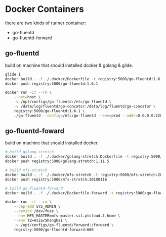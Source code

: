 # Docker Containers

there are two kinds of runner container:

- go-fluentd
- go-fluentd-forward


## go-fluentd

build on machine that should installed docker & golang & glide.

```sh
glide i
docker build . -f ./.docker/Dockerfile -t registry:5000/go-fluentd:1.6.1
docker push registry:5000/go-fluentd:1.6.1

docker run -it --rm \
    --net=host \
    -v /opt/configs/go-fluentd:/etc/go-fluentd \
    -v /data/log/fluentd/go-concator:/data/log/fluentd/go-concator \
    registry:5000/go-fluentd:1.6.1 \
    ./go-fluentd --config=/etc/go-fluentd --env=prod --addr=0.0.0.0:22800 --log-level=error
```

## go-fluentd-foward

build on machine that should installed docker.

```sh
# build golang-stretch
docker build . -f ./.docker/golang-stretch.Dockerfile -t registry:5000/golang-stretch:1.11.5
docker push registry:5000/golang-stretch:1.11.5

# build mfs-stretch
docker build . -f ./.docker/mfs-stretch -t registry:5000/mfs-stretch:20180116
docker push registry:5000/mfs-stretch:20180116

# build go-fluentd-forward
docker build . -f ./.docker/Dockerfile-forward -t registry:5000/go-fluentd-forward:666

docker run -it --rm \
    --cap-add SYS_ADMIN \
    --device /dev/fuse \
    --env MFS_MASTER=mfs-master.sit.ptcloud.t.home \
    --env TZ=Asia/Shanghai \
    -v /opt/configs/go-fluentd/forward:/forward \
    registry:5000/go-fluentd-forward:666
```
